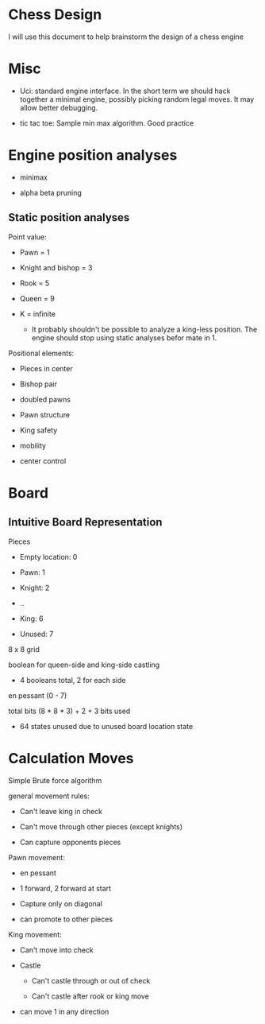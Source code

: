 # Chess Design #

I will use this document to help brainstorm the design of a chess engine

# Misc #

* Uci: standard engine interface. In the short term we should hack together a
  minimal engine, possibly picking random legal moves. It may allow better
  debugging.

* tic tac toe: Sample min max algorithm. Good practice

# Engine position analyses #

* minimax

* alpha beta pruning

## Static position analyses ## 

Point value: 

* Pawn = 1

* Knight and bishop = 3 

* Rook = 5

* Queen = 9

* K = infinite

    * It probably shouldn't be possible to analyze a king-less position. The
      engine should stop using static analyses befor mate in 1.

Positional elements:

* Pieces in center

* Bishop pair

* doubled pawns

* Pawn structure

* King safety

* mobility

* center control

# Board #

## Intuitive Board Representation ##

Pieces

* Empty location: 0

* Pawn: 1

* Knight: 2

* ..

* King: 6

* Unused: 7

8 x 8 grid

boolean for queen-side and king-side castling 

* 4 booleans total, 2 for each side

en pessant (0 - 7)

total bits (8 * 8 * 3) + 2 + 3 bits used

* 64 states unused due to unused board location state

# Calculation Moves #

Simple Brute force algorithm

general movement rules:

* Can't leave king in check

* Can't move through other pieces (except knights)

* Can capture opponents pieces

Pawn movement:

* en pessant

* 1 forward, 2 forward at start

* Capture only on diagonal

* can promote to other pieces

King movement: 

* Can't move into check

* Castle

    * Can't castle through or out of check

    * Can't castle after rook or king move

* can move 1 in any direction
